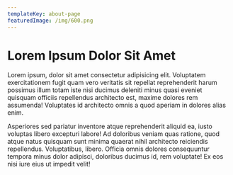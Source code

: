 ```yaml
---
templateKey: about-page
featuredImage: /img/600.png
---
```


# Lorem Ipsum Dolor Sit Amet

Lorem ipsum, dolor sit amet consectetur adipisicing elit. Voluptatem exercitationem fugit quam vero veritatis sit repellat reprehenderit harum possimus illum totam iste nisi ducimus deleniti minus quasi eveniet quisquam officiis repellendus architecto est, maxime dolores rem assumenda! Voluptates id architecto omnis a quod aperiam in dolores alias enim.

Asperiores sed pariatur inventore atque reprehenderit aliquid ea, iusto voluptas libero excepturi labore! Ad doloribus veniam quas ratione, quod atque natus quisquam sunt minima quaerat nihil architecto reiciendis repellendus. Voluptatibus, libero. Officia omnis dolores consequuntur tempora minus dolor adipisci, doloribus ducimus id, rem voluptate! Ex eos nisi iure eius ut impedit velit!
